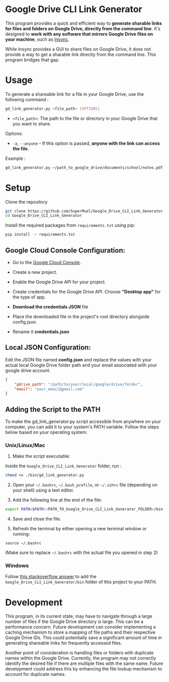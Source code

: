 # Google Drive CLI Link Generator

This program provides a quick and efficient way to **generate sharable links for files and folders on Google Drive, directly from the command line**. It's designed to **work with any software that mirrors Google Drive files on your machine**, such as [Insync](https://www.insynchq.com/).

 While Insync provides a GUI to share files on Google Drive, it does not provide a way to get a sharable link directly from the command line. This program bridges that gap.

# Usage

To generate a shareable link for a file in your Google Drive, use the following command : 
```bash
gd_link_generator.py <file_path> [OPTIONS]
```
- `<file_path>`: The path to the file or directory in your Google Drive that you want to share.

Options:

- `-a`, `--anyone` - If this option is passed, **anyone with the link can access the file**.

Example : 
```bash
gd_link_generator.py ~/path_to_google_drive/documents/school/notes.pdf -a
```


# Setup

Clone the repository

```bash
git clone https://github.com/SuperMuel/Google_Drive_CLI_Link_Generator.git
cd Google_Drive_CLI_Link_Generator
```

Install the required packages from `requirements.txt` using pip:

```bash
pip install -r requirements.txt
```
## Google Cloud Console Configuration:

- Go to the [Google Cloud Console](https://console.cloud.google.com).

- Create a new project.

- Enable the Google Drive API for your project.

- Create credentials for the Google Drive API. Choose **"Desktop app"** for the type of app.

- **Download the credentials JSON** file

- Place the downloaded file in the project's root directory alongside config.json.

- Rename it **credentials.json**

## Local JSON Configuration:

Edit the JSON file named **config.json** and replace the values with your actual local Google Drive folder path and your email associated with your google drive account.

```json
{
    "gdrive_path": "/path/to/your/local/google/drive/folder",
    "email": "your_email@gmail.com"
}
```

## Adding the Script to the PATH
To make the gd_link_generator.py script accessible from anywhere on your computer, you can add it to your system's PATH variable. Follow the steps below based on your operating system:


### Unix/Linux/Mac

1. Make the script executable:

Inside the `Google_Drive_CLI_Link_Generator` folder, run :
```bash
chmod +x ./bin/gd_link_generator.py
```
2. Open your `~/.bashrc`, `~/.bash_profile`, or `~/.zshrc` file (depending on your shell) using a text editor.

3. Add the following line at the end of the file:

```bash
export PATH=$PATH:<PATH_TO_Google_Drive_CLI_Link_Generator_FOLDER>/bin
```
4. Save and close the file.

5. Refresh the terminal by either opening a new terminal window or running:

```
source ~/.bashrc
```
(Make sure to replace `~/.bashrc` with the actual file you opened in step 2)

### Windows

Follow [this stackoverflow answer](https://stackoverflow.com/questions/44272416/how-to-add-a-folder-to-path-environment-variable-in-windows-10-with-screensho) to add the `Google_Drive_CLI_Link_Generator/bin` folder of this project to your PATH.



# Development 

This program, in its current state, may have to navigate through a large number of files if the Google Drive directory is large. This can be a performance concern. Future development can consider implementing a caching mechanism to store a mapping of file paths and their respective Google Drive IDs. This could potentially save a significant amount of time in generating shareable links for frequently accessed files.

Another point of consideration is handling files or folders with duplicate names within the Google Drive. Currently, the program may not correctly identify the desired file if there are multiple files with the same name. Future development could address this by enhancing the file lookup mechanism to account for duplicate names.



